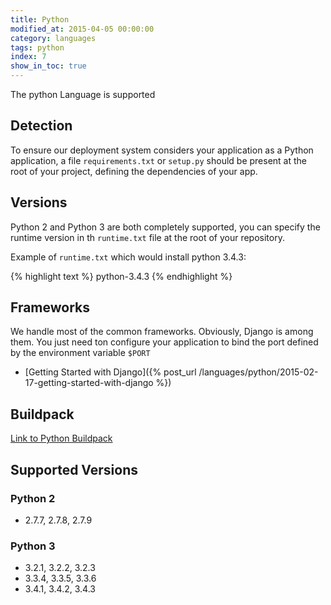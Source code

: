 ```yaml
---
title: Python
modified_at: 2015-04-05 00:00:00
category: languages
tags: python
index: 7
show_in_toc: true
---
```


The python Language is supported

## Detection

To ensure our deployment system considers your application as a Python application,
a file `requirements.txt` or `setup.py` should be present at the root of your project, defining
the dependencies of your app.

## Versions

Python 2 and Python 3 are both completely supported, you can specify the runtime version in th
`runtime.txt` file at the root of your repository.

Example of `runtime.txt` which would install python 3.4.3:

{% highlight text %}
python-3.4.3
{% endhighlight %}

## Frameworks

We handle most of the common frameworks. Obviously, Django is among them. You just need ton
configure your application to bind the port defined by the environment variable `$PORT`

* [Getting Started with Django]({% post_url /languages/python/2015-02-17-getting-started-with-django %})

## Buildpack

[Link to Python Buildpack](https://github.com/Scalingo/heroku-buildpack-python)

## Supported Versions

### Python 2

* 2.7.7, 2.7.8, 2.7.9

### Python 3

* 3.2.1, 3.2.2, 3.2.3
* 3.3.4, 3.3.5, 3.3.6
* 3.4.1, 3.4.2, 3.4.3
